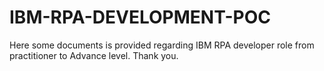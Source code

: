 # IBM-RPA-DEVELOPMENT-POC
Here some documents is provided regarding IBM RPA developer role from practitioner to Advance level.
Thank you.
